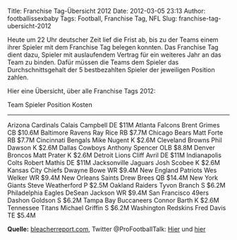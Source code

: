 Title: Franchise Tag-Übersicht 2012
Date: 2012-03-05 23:13
Author: footballissexbaby
Tags: Football, Franchise Tag, NFL
Slug: franchise-tag-ubersicht-2012

Heute um 22 Uhr deutscher Zeit lief die Frist ab, bis zu der Teams einem
ihrer Spieler mit dem Franchise Tag belegen konnten. Das Franchise Tag
dient dazu, Spieler mit auslaufendem Vertrag für ein weiteres Jahr an
das Team zu binden. Dafür müssen die Teams dem Spieler das
Durchschnittsgehalt der 5 bestbezahlten Spieler der jeweiligen Position
zahlen.

Hier eine Übersicht, über alle Franchise Tags 2012:

  Team                   Spieler             Position   Kosten
  ---------------------- ------------------- ---------- ---------
  Arizona Cardinals      Calais Campbell     DE         \$11M
  Atlanta Falcons        Brent Grimes        CB         \$10.6M
  Baltimore Ravens       Ray Rice            RB         \$7.7M
  Chicago Bears          Matt Forte          RB         \$7.7M
  Cincinnati Bengals     Mike Nugent         K          \$2.6M
  Cleveland Browns       Phil Dawson         K          \$2.6M
  Dallas Cowboys         Anthony Spencer     OLB        \$8.8M
  Denver Broncos         Matt Prater         K          \$2.6M
  Detroit Lions          Cliff Avril         DE         \$11M
  Indianapolis Colts     Robert Mathis       DE         \$11M
  Jacksonville Jaguars   Josh Scobee         K          \$2.6M
  Kansas City Chiefs     Dwayne Bowe         WR         \$9.4M
  New England Patriots   Wes Welker          WR         \$9.4M
  New Orleans Saints     Drew Brees          QB         \$14.4M
  New York Giants        Steve Weatherford   P          \$2.5M
  Oakland Raiders        Tyvon Branch        S          \$6.2M
  Philadelphia Eagles    DeSean Jackson      WR         \$9.4M
  San Francisco 49ers    Dashon Goldson      S          \$6.2M
  Tampa Bay Buccaneers   Connor Barth        K          \$2.6M
  Tennessee Titans       Michael Griffin     S          \$6.2M
  Washington Redskins    Fred Davis          TE         \$5.4M

**Quelle:** [bleacherreport.com][], Twitter @ProFootballTalk: [Hier][]
und [hier][]

  [bleacherreport.com]: http://bleacherreport.com/articles/1091340-2012-nfl-franchise-tag-tracker-tracking-every-tag-applied-so-far
  [Hier]: https://twitter.com/profootballtalk/status/176772505531449344
  [hier]: https://twitter.com/profootballtalk/status/176771368006852608
